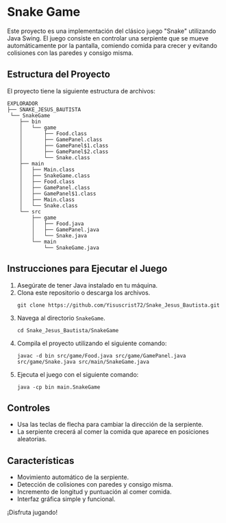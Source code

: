 # Snake Game

Este proyecto es una implementación del clásico juego "Snake" utilizando Java Swing. El juego consiste en controlar una serpiente que se mueve automáticamente por la pantalla, comiendo comida para crecer y evitando colisiones con las paredes y consigo misma.

## Estructura del Proyecto

El proyecto tiene la siguiente estructura de archivos:

```
EXPLORADOR
├── SNAKE_JESUS_BAUTISTA
 └── SnakeGame
    ├── bin
    │   └── game
    │       ├── Food.class
    │       ├── GamePanel.class
    │       ├── GamePanel$1.class
    │       ├── GamePanel$2.class
    │       └── Snake.class
    ├── main
    │   ├── Main.class
    │   ├── SnakeGame.class
    │   ├── Food.class
    │   ├── GamePanel.class
    │   ├── GamePanel$1.class
    │   ├── Main.class
    │   └── Snake.class
    └── src
        ├── game
        │   ├── Food.java
        │   ├── GamePanel.java
        │   └── Snake.java
        └── main
            └── SnakeGame.java

```

## Instrucciones para Ejecutar el Juego

1. Asegúrate de tener Java instalado en tu máquina.
2. Clona este repositorio o descarga los archivos.
   ```
   git clone https://github.com/Yisuscrist72/Snake_Jesus_Bautista.git
   ```
3. Navega al directorio `SnakeGame`.
   ```
   cd Snake_Jesus_Bautista/SnakeGame
   ```
4. Compila el proyecto utilizando el siguiente comando:
   ```
   javac -d bin src/game/Food.java src/game/GamePanel.java src/game/Snake.java src/main/SnakeGame.java
   ```
5. Ejecuta el juego con el siguiente comando:
   ```
   java -cp bin main.SnakeGame   
   ```

## Controles

- Usa las teclas de flecha para cambiar la dirección de la serpiente.
- La serpiente crecerá al comer la comida que aparece en posiciones aleatorias.

## Características

- Movimiento automático de la serpiente.
- Detección de colisiones con paredes y consigo misma.
- Incremento de longitud y puntuación al comer comida.
- Interfaz gráfica simple y funcional.

¡Disfruta jugando!
